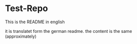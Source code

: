 # Test-Repo

This is the README in english

it is translatet form the german readme. the content is the same (approximately)

